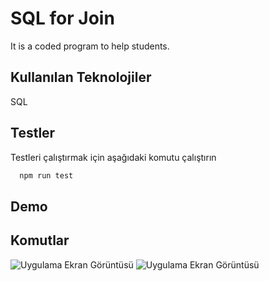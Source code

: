 
# SQL for Join 

It is a coded program to help students.




## Kullanılan Teknolojiler

SQL


  
## Testler

Testleri çalıştırmak için aşağıdaki komutu çalıştırın

```bash
  npm run test
```

  
## Demo

## Komutlar

![Uygulama Ekran Görüntüsü](https://github.com/ibrahimbayburtlu/SQL-Projects/blob/main/Udacity/SQL-Basics/resim1.png)
![Uygulama Ekran Görüntüsü](https://github.com/ibrahimbayburtlu/SQL-Projects/blob/main/Udacity/SQL-Basics/resim2.png)






  
